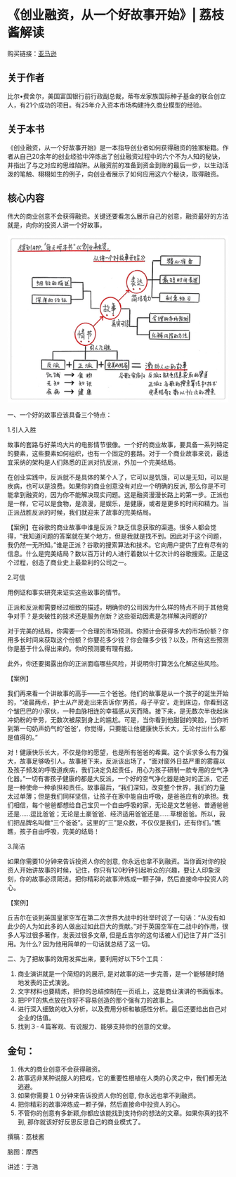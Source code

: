 《创业融资，从一个好故事开始》| 荔枝酱解读
======================================

购买链接：[亚马逊](https://www.amazon.cn/图书/dp/B01N0IU9VW/ref=sr_1_1?ie=UTF8&qid=1506179738&sr=8-1&keywords=创业融资，从一个好故事开始)

关于作者
----------------------

比尔•费舍尔，美国富国银行前行政副总裁，蒂布龙家族国际种子基金的联合创立人，有21个成功的项目。有25年介入资本市场构建持久商业模型的经验。

关于本书
----------------------

《创业融资，从一个好故事开始》是一本指导创业者如何获得融资的独家秘籍。作者从自己20余年的创业经验中淬炼出了创业融资过程中的六个不为人知的秘诀，并指出了与之对应的思维陷阱。从融资前的准备到资金到账的最后一步，以生动活泼的笔触、栩栩如生的例子，向创业者展示了如何应用这六个秘诀，取得融资。

核心内容
----------------------

伟大的商业创意不会获得融资。关键还要看怎么展示自己的创意，融资最好的方法就是，向你的投资人讲一个好故事。
 
![](the-six-secrets-of-raising-capital-an-insider-s-guide-for-entrepreneurs/001.JPG)

一、一个好的故事应该具备三个特点：

1.引人入胜

故事的套路与好莱坞大片的电影情节很像。一个好的商业故事，要具备一系列特定的要素，这些要素如何组织，也有一个固定的套路。对于一个商业故事来说，最适宜采纳的架构是人们熟悉的正派对抗反派，外加一个完美结局。

在创业实践中，反派就不是具体的某个人了，它可以是饥饿，可以是无知，可以是疾病，也可以是浪费。如果你的商业创意没有对应一个明确的反派, 那么你是不可能拿到融资的，因为你不能解决现实问题。这是融资漫漫长路上的第一步。正派也是一样，它可以是食物，是浪漫，是娱乐，是健康，或者是更多的时间和精力。当正派战胜反派的时候，我们就迎来了故事的完美结局。

【案例】在谷歌的商业故事中谁是反派？缺乏信息获取的渠道。很多人都会觉得，“我知道问题的答案就在某个地方，但是我就是找不到。因此对于这个问题，我仍然一无所知。”谁是正派？谷歌的搜索算法和技术。它向用户提供了应有尽有的信息。什么是完美结局？数以百万计的人进行着数以十亿次计的谷歌搜索。正是这个过程，创造了商业史上最盈利的公司之一。

2.可信

用例证和事实研究来证实这些故事的情节。

正派和反派都需要经过细致的描述，明确你的公司因为什么样的特点不同于其他竞争对手？是突破性的技术还是服务创新？这些驱动因素是怎样解决问题的?

对于完美的结局，你需要一个合理的市场预测。你预计会获得多大的市场份额？你用多长时间来获取这个份额？你要花多少钱？你会赚多少钱？以及，所有这些预测你是基于什么得出来的。你的预测要有理有据。

此外，你还要揭露出你的正派面临哪些风险，并说明你打算怎么化解这些风险。

【案例】

我们再来看一个讲故事的高手——三个爸爸。他们的故事是从一个孩子的诞生开始的，“凌晨两点，护士从产房走出来告诉你‘男孩，母子平安’。走到床边，你看到这个皱巴巴的小家伙，一种血脉相连的幸福感从天而降。接下来，是无数次半夜起床冲奶粉的辛劳，无数次被尿到身上的尴尬。可是，当你看到他甜甜的笑脸，当你听到第一句奶声奶气的‘爸爸’，你觉得，只要能让他健康快乐长大，无论付出什么都是值得的。”

对！健康快乐长大，不仅是你的愿望，也是所有爸爸的希冀。这个诉求多么有力强大，故事足够吸引人。故事接下来，反派该出场了，“面对窗外日益严重的雾霾以及孩子频发的呼吸道疾病，我们决定负起责任，用心为孩子研制一款专用的空气净化器。”一切有害孩子健康的都是大反派，一个好的空气净化器是绝对的正派，它还是一种使命一种承担和责任。故事最后，“我们深知，改变整个世界，我们的力量太过单薄；但是我们同样坚信，让孩子在家中能自由呼吸，是爸爸应有的承担。我们相信，每个爸爸都想给自己宝贝一个自由呼吸的家，无论是文艺爸爸、普通爸爸还是……逗比爸爸；无论是土豪爸爸、经济适用爸爸还是……草根爸爸。所以，我们把品牌名叫做“三个爸爸”。这里的“三”是众数，不仅仅是我们，还有你们。”瞧瞧，孩子自由呼吸，完美的结局！

3.简洁

如果你需要10分钟来告诉投资人你的创意, 你永远也拿不到融资。当你面对你的投资人开始讲故事的时候，记住，你只有120秒钟引起听众的兴趣，要让人印象深刻，你的故事必须简洁。把你精彩的故事淬炼成一颗子弹，然后直接命中投资人的心。

【案例】

丘吉尔在谈到英国皇家空军在第二次世界大战中的壮举时说了一句话：“从没有如此少的人为如此多的人做出过如此巨大的贡献。”对于英国空军在二战中的作用，很多人写过很多著作，发表过很多文章, 但是丘吉尔的这句话被人们记住了并广泛引用。为什么? 因为他用简单的一句话就总结了这一切。

二、为了把故事的效用发挥出来，要利用好以下5个工具：

1. 商业演讲就是一个简短的的展示, 是对故事的进一步完善，是一个能够随时随地发表的正式演说。
2. 文字材料也要精炼，把你的总结控制在一页纸上，这是商业演讲的书面版本。
3. 把PPT的焦点放在你好不容易创造的那个强有力的故事上。
4. 进行深入细致的收入分析，以及费用分析和敏感性分析。最后还要给出自己对企业的估值。
5. 找到３-４篇客观、有说服力、能够支持你的创意的文章。

金句：
----------------------

1. 伟大的商业创意不会获得融资。
2. 故事远非某种说服人的把戏，它的重要性根植在人类的心灵之中，我们都无法逃避。
3. 如果你需要１０分钟来告诉投资人你的创意, 你永远也拿不到融资。
4. 把你精彩的故事淬炼成一颗子弹，然后直接命中投资人的心。
5. 不管你的创意有多新颖,你都应该能找到支持你的想法的文章。如果你真的找不到, 那你就该好好反思反思自己的商业模式了。

撰稿：荔枝酱  

脑图：摩西 

讲述：于浩